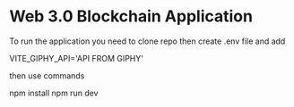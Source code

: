 #  Web 3.0 Blockchain Application

To run the application you need to clone repo then create .env file and add 

VITE_GIPHY_API='API FROM GIPHY'

then use commands

npm install
npm run dev

